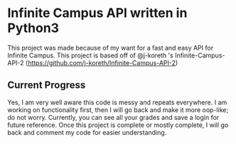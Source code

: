 # Infinite Campus API written in Python3
This project was made because of my want for a fast and easy API for Infinite Campus. This project is based off of @j-koreth 's Infinite-Campus-API-2 (https://github.com/j-koreth/Infinite-Campus-API-2)

## Current Progress
Yes, I am very well aware this code is messy and repeats everywhere. I am working on functionality first, then I will go back and make it more oop-like; do not 
worry. Currently, you can see all your grades and save a login for future reference. Once this project is complete or mostly complete, I will go back and comment 
my code for easier understanding.

